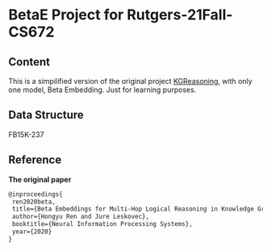 # BetaE Project for Rutgers-21Fall-CS672
## Content
This is a simpilified version of the original project [KGReasoning](https://github.com/snap-stanford/KGReasoning), with only one model, Beta Embedding.
Just for learning purposes.

## Data Structure
FB15K-237

## Reference
**The original paper**
```latex
@inproceedings{
 ren2020beta,
 title={Beta Embeddings for Multi-Hop Logical Reasoning in Knowledge Graphs},
 author={Hongyu Ren and Jure Leskovec},
 booktitle={Neural Information Processing Systems},
 year={2020}
}
```

